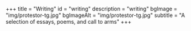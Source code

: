 +++
title = "Writing"
id = "writing"
description = "writing"
bgImage = "img/protestor-tg.jpg"
bgImageAlt = "img/protestor-tg.jpg"
subtitle = "A selection of essays, poems, and call to arms"
+++